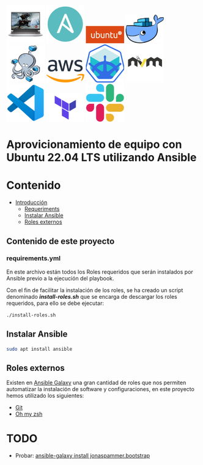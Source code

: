 <img src="images/dell-g15-5515-ryzen-edition.png" width="100px" alt="Dell G15 5515 Ryzen">
<img src="images/ansible-logo.png" width="100px">
<img src="images/ubuntu-logo14.png" width="100px">
<img src="images/docker.png" width="100px">
<img src="images/docker-compose-logo.png" width="100px">
<img src="images/Amazon_Web_Services_Logo.png" width="100px">
<img src="images/minikube-logo-mini.png" width="100px">
<img src="images/nvm.png" width="100px">
<img src="images/vsc.png" width="100px">
<img src="images/terraform.png" width="100px">
<img src="images/Slack.png" width="100px">

# Aprovicionamiento de equipo con Ubuntu 22.04 LTS utilizando Ansible

# Contenido

-   [Introducción](#introducción)
    -   [Requeriments](#requirementsyml)
    -   [Instalar Ansible](#instalar-ansible)
    -   [Roles externos](#roles-externos)

## Contenido de este proyecto

### requirements.yml

En este archivo están todos los Roles requeridos que serán instalados por Ansible previo a la ejecución del playbook.

Con el fin de facilitar la instalación de los roles, se ha creado un script denominado **_install-roles.sh_** que se encarga de descargar los roles requeridos, para ello se debe ejecutar:

```sh
./install-roles.sh
```

## Instalar Ansible

```sh
sudo apt install ansible
```

## Roles externos

Existen en [Ansible Galaxy][ansible galaxy] una gran cantidad de roles que nos permiten automatizar la instalación de software y configuraciones, en este proyecto hemos utilizado los siguientes:

-   [Git](https://galaxy.ansible.com/geerlingguy/git)
-   [Oh my zsh](https://galaxy.ansible.com/gantsign/oh-my-zsh)

# TODO

-   Probar: [ansible-galaxy install jonaspammer.bootstrap](https://galaxy.ansible.com/jonaspammer/bootstrap)

[ansible galaxy]: https://galaxy.ansible.com/
